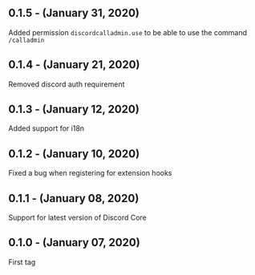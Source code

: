 ## 0.1.5 - (January 31, 2020)

Added permission `discordcalladmin.use` to be able to use the command `/calladmin`

## 0.1.4 - (January 21, 2020)

Removed discord auth requirement

## 0.1.3 - (January 12, 2020)

Added support for i18n

## 0.1.2 - (January 10, 2020)

Fixed a bug when registering for extension hooks

## 0.1.1 - (January 08, 2020)

Support for latest version of Discord Core

## 0.1.0 - (January 07, 2020)

First tag